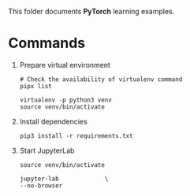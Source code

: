 This folder documents **PyTorch** learning examples.

# Commands

1. Prepare virtual environment

    ``` shell
    # Check the availability of virtualenv command
    pipx list

    virtualenv -p python3 venv
    source venv/bin/activate
    ```
2. Install dependencies

    ``` shell
    pip3 install -r requirements.txt
    ```

3. Start JupyterLab

    ``` shell
    source venv/bin/activate

    jupyter-lab             \
    --no-browser
    ```
